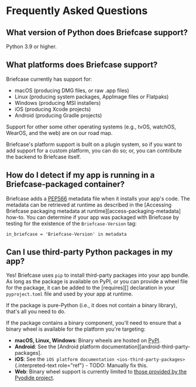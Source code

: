 # Frequently Asked Questions

## What version of Python does Briefcase support?

Python 3.9 or higher.

## What platforms does Briefcase support?

Briefcase currently has support for:

- macOS (producing DMG files, or raw .app files)
- Linux (producing system packages, AppImage files or Flatpaks)
- Windows (producing MSI installers)
- iOS (producing Xcode projects)
- Android (producing Gradle projects)

Support for other some other operating systems (e.g., tvOS, watchOS,
WearOS, and the web) are on our road map.

Briefcase's platform support is built on a plugin system, so if you want
to add support for a custom platform, you can do so; or, you can
contribute the backend to Briefcase itself.

## How do I detect if my app is running in a Briefcase-packaged container?

Briefcase adds a [PEP566](https://peps.python.org/pep-0566/) metadata
file when it installs your app's code. The metadata can be retrieved at
runtime as described in the
[Accessing Briefcase packaging metadata at runtime][access-packaging-metadata] how-to. You
can determine if your app was packaged with Briefcase by testing for the
existence of the `Briefcase-Version` tag:

    in_briefcase = 'Briefcase-Version' in metadata

## Can I use third-party Python packages in my app?

Yes! Briefcase uses `pip` to install third-party packages into your app
bundle. As long as the package is available on PyPI, or you can provide
a wheel file for the package, it can be added to the
[requires][] declaration in your
`pyproject.toml` file and used by your app at runtime.

If the package is pure-Python (i.e., it does not contain a binary
library), that's all you need to do.

If the package contains a binary component, you'll need to ensure that a
binary wheel is available for the platform you're targeting:

- **macOS, Linux, Windows**: Binary wheels are hosted on
  [PyPI](https://pypi.org).
- **Android**: See the [Android platform documentation][android-third-party-packages].
- **iOS**: See the
  `iOS platform documentation <ios-third-party-packages>`{.interpreted-text
  role="ref"} - TODO: Manually fix this.
- **Web**: Binary wheel support is currently limited to [those provided
  by the Pyodide
  project](https://pyodide.org/en/stable/usage/packages-in-pyodide.html).
